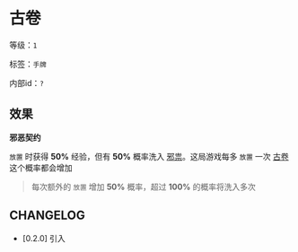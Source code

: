 # 古卷

等级：`1`

标签：`手牌`

内部id：`?`

## 效果

**邪恶契约**

`放置` 时获得 **50%** 经验，但有 **50%** 概率洗入 [邪祟](../卡牌组/邪祟.md)。这局游戏每多 `放置` 一次 [古卷](古卷.md) 这个概率都会增加
> 每次额外的 `放置` 增加 **50%** 概率，超过 **100%** 的概率将洗入多次

## CHANGELOG

- [0.2.0] 引入

